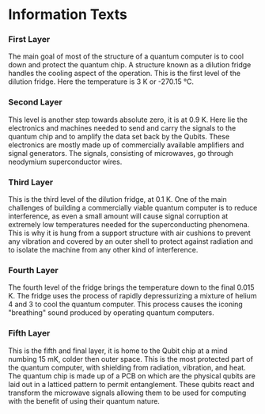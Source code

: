 # Information Texts		
### First Layer	
The main goal of most of the structure of a quantum computer is to cool down and protect the quantum chip. A structure known as a dilution fridge handles the cooling aspect of the operation. This is the first level of the dilution fridge. Here the temperature is 3 K or -270.15 °C. 

### Second Layer
This level is another step towards absolute zero, it is at 0.9 K. Here lie the electronics and machines needed to send and carry the signals to the quantum chip and to amplify the data set back by the Qubits. These electronics are mostly made up of commercially available amplifiers and signal generators. The signals, consisting of microwaves, go through neodymium superconductor wires. 

### Third Layer
This is the third level of the dilution fridge, at 0.1 K. One of the main challenges of building a commercially viable quantum computer is to reduce interference, as even a small amount will cause signal corruption at extremely low temperatures needed for the superconducting phenomena. This is why it is hung from a support structure with air cushions to prevent any vibration and covered by an outer shell to protect against radiation and to isolate the machine from any other kind of interference.

### Fourth Layer
The fourth level of the fridge brings the temperature down to the final 0.015 K. The fridge uses the process of rapidly depressurizing a mixture of helium 4 and 3 to cool the quantum computer. This process causes the iconing "breathing" sound produced by operating quantum computers.

### Fifth Layer
This is the fifth and final layer, it is home to the Qubit chip at a mind numbing 15 mK, colder then outer space. This is the most protected part of the quantum computer, with shielding from radiation, vibration, and heat. The quantum chip is made up of a PCB on which are the physical qubits are laid out in a latticed pattern to permit entanglement. These qubits react and transform the microwave signals allowing them to be used for computing with the benefit of using their quantum nature.